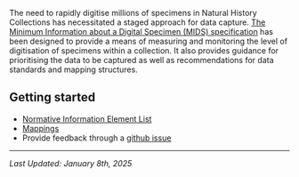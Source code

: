 The need to rapidly digitise millions of specimens in Natural History Collections has necessitated a 
staged approach for data capture. [The Minimum Information about a Digital Specimen (MIDS) specification](https://github.com/tdwg/mids) 
has been designed to provide a means of measuring and monitoring the level of digitisation of specimens within 
a collection. It also provides guidance for prioritising the data to be captured as well as recommendations 
for data standards and mapping structures.

Getting started[](#getting-started)
-----------------------------------
*   [Normative Information Element List](/information-elements)
*   [Mappings](/mappings)
*   Provide feedback through a [github issue](https://github.com/tdwg/mids/issues)

-------------
*Last Updated: January 8th, 2025*
